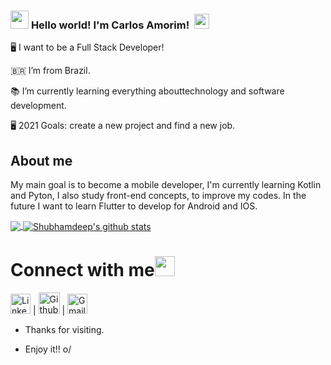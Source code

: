 ### <img src="https://github.com/TheDudeThatCode/TheDudeThatCode/blob/master/Assets/Hi.gif" width="29px"> **Hello world! I'm Carlos Amorim!** &nbsp;<img src="https://github.com/TheDudeThatCode/TheDudeThatCode/blob/master/Assets/Earth.gif" width="24px">


🖥️ I want to be a Full Stack Developer!

🇧🇷 I’m from Brazil. 

📚 I’m currently learning everything abouttechnology and software development.

🖥️ 2021 Goals: create a new project and find a new job.

 
## About me

My main goal is to become a mobile developer, I'm currently learning Kotlin and Pyton, I also study front-end concepts, to improve my codes.
In the future I want to learn Flutter to develop for Android and IOS.

<a href="https://github.com/CarlosAmorim94">
  <img align="center" src="https://github-readme-stats.vercel.app/api/top-langs/?username=CarlosAmorim94" />
</a>
<a href="https://github.com/CarlosAmorim94">
 <img align="center" src="https://github-readme-stats.vercel.app/api?username=CarlosAmorim94&show_icons=true&line_height=27" alt="Shubhamdeep's github stats"/>
</a>

# Connect with me<img src="https://github.com/TheDudeThatCode/TheDudeThatCode/blob/master/Assets/Handshake.gif" height="32px">



[<img src="https://github.com/TheDudeThatCode/TheDudeThatCode/blob/master/Assets/Linkedin.svg" alt="Linkedin Logo" width="32">](https://www.linkedin.com/in/carlos-amorim-9a9a8aa2) | [<img src="https://cdn.svgporn.com/logos/github-icon.svg" alt="Github logo" width="34">](https://github.com/CarlosAmorim94) | [<img src="https://github.com/TheDudeThatCode/TheDudeThatCode/blob/master/Assets/Gmail.svg" alt="Gmail logo" height="32">](mailto:carlos.av.amorim@gmail.com)


- Thanks for visiting.

- Enjoy it!! o/
